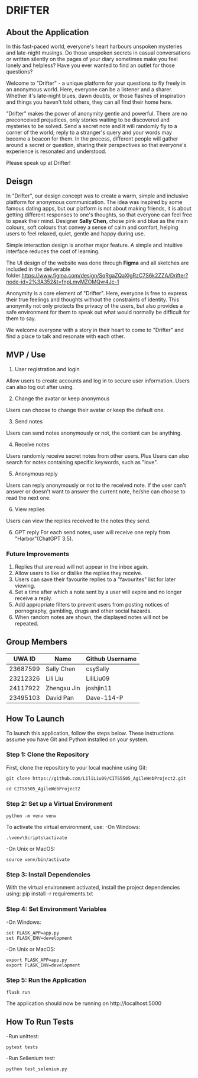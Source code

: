 # DRIFTER

## About the Application

In this fast-paced world, everyone's heart harbours unspoken mysteries and late-night musings. Do those unspoken secrets in casual conversations or written silently on the pages of your diary sometimes make you feel lonely and helpless? Have you ever wanted to find an outlet for those questions?

Welcome to "Drifter" - a unique platform for your questions to fly freely in an anonymous world. Here, everyone can be a listener and a sharer. Whether it's late-night blues, dawn doubts, or those flashes of inspiration and things you haven't told others, they can all find their home here.

"Drifter" makes the power of anonymity gentle and powerful. There are no preconceived prejudices, only stories waiting to be discovered and mysteries to be solved. Send a secret note and it will randomly fly to a corner of the world; reply to a stranger's query and your words may become a beacon for them. In the process, different people will gather around a secret or question, sharing their perspectives so that everyone's experience is resonated and understood.

Please speak up at Drifter!

## Deisgn

In "Drifter", our design concept was to create a warm, simple and inclusive platform for anonymous communication. The idea was inspired by some famous dating apps, but our platform is not about making friends, it is about getting different responses to one's thoughts, so that everyone can feel free to speak their mind. Designer <b>Sally Chen</b>, chose pink and blue as the main colours, soft colours that convey a sense of calm and comfort, helping users to feel relaxed, quiet, gentle and happy during use.

Simple interaction design is another major feature. A simple and intuitive interface reduces the cost of learning.

The UI design of the website was done through <b>Figma</b> and all sketches are included in the deliverable folder.https://www.figma.com/design/SqRgaZQaXlgRzC7S6k2ZZA/Drifter?node-id=2%3A352&t=fnpLmyMZOMQvr4Jc-1

Anonymity is a core element of "Drifter". Here, everyone is free to express their true feelings and thoughts without the constraints of identity. This anonymity not only protects the privacy of the users, but also provides a safe environment for them to speak out what would normally be difficult for them to say.

We welcome everyone with a story in their heart to come to "Drifter" and find a place to talk and resonate with each other.

## MVP / Use

1. User registration and login

Allow users to create accounts and log in to secure user information. Users can also log out after using.

2. Change the avatar or keep anonymous

Users can choose to change their avatar or keep the default one.

3. Send notes

Users can send notes anonymously or not, the content can be anything.

4. Receive notes

Users randomly receive secret notes from other users. Plus Users can also search for notes containing specific keywords, such as "love".

5. Anonymous reply

Users can reply anonymously or not to the received note. If the user can't answer or doesn't want to answer the current note, he/she can choose to read the next one.

6. View replies

Users can view the replies received to the notes they send.

6. GPT reply
   For each send notes, user will receive one reply from "Harbor"(ChatGPT 3.5).

### Future Improvements

1. Replies that are read will not appear in the inbox again.
2. Allow users to like or dislike the replies they receive.
3. Users can save their favourite replies to a "favourites" list for later viewing.
4. Set a time after which a note sent by a user will expire and no longer receive a reply.
5. Add appropriate filters to prevent users from posting notices of pornography, gambling, drugs and other social hazards.
6. When random notes are shown, the displayed notes will not be repeated.

## Group Members

| UWA ID   | Name        | Github Username |
| -------- | ----------- | --------------- |
| 23687599 | Sally Chen  | csySally        |
| 23212326 | Lili Liu    | LiliLiu09       |
| 24117922 | Zhengxu Jin | joshjin11       |
| 23495103 | David Pan   | Dave-114-P      |

## How To Launch

To launch this application, follow the steps below. These instructions assume you have Git and Python installed on your system.

### Step 1: Clone the Repository

First, clone the repository to your local machine using Git:

```
git clone https://github.com/LiliLiu09/CITS5505_AgileWebProject2.git
```

```
cd CITS5505_AgileWebProject2
```

### Step 2: Set up a Virtual Environment

```
python -m venv venv
```

To activate the virtual environment, use:
-On Windows:

```
.\venv\Scripts\activate
```

-On Unix or MacOS:

```
source venv/bin/activate
```

### Step 3: Install Dependencies

With the virtual environment activated, install the project dependencies using:
pip install -r requirements.txt

### Step 4: Set Environment Variables

-On Windows:

```
set FLASK_APP=app.py
set FLASK_ENV=development
```

-On Unix or MacOS:

```
export FLASK_APP=app.py
export FLASK_ENV=development
```

### Step 5: Run the Application

```
flask run
```

The application should now be running on http://localhost:5000

## How To Run Tests

-Run unittest:

```
pytest tests
```

-Run Sellenium test:

```
python test_selenium.py
```
